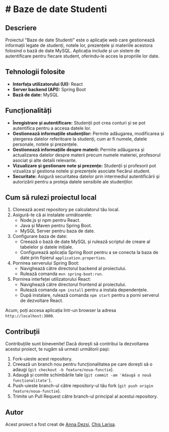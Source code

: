 
# # Baze de date Studenti

## Descriere
Proiectul "Baze de date Studenti" este o aplicație web care gestionează informații legate de studenți, notele lor, prezențele și materiile acestora folosind o bază de date MySQL. Aplicația include și un sistem de autentificare pentru fiecare student, oferindu-le acces la propriile lor date.

## Tehnologii folosite
- **Interfața utilizatorului (UI):** React
- **Server backend (API):** Spring Boot
- **Bază de date:** MySQL

## Funcționalități
- **Înregistrare și autentificare:** Studenții pot crea conturi și se pot autentifica pentru a accesa datele lor.
- **Gestionează informațiile studenților:** Permite adăugarea, modificarea și ștergerea datelor referitoare la studenți, cum ar fi numele, datele personale, notele și prezențele.
- **Gestionează informațiile despre materii:** Permite adăugarea și actualizarea datelor despre materii precum numele materiei, profesorul asociat și alte detalii relevante.
- **Vizualizare și gestionare note și prezențe:** Studenții și profesorii pot vizualiza și gestiona notele și prezențele asociate fiecărui student.
- **Securitate:** Asigură securitatea datelor prin intermediul autentificării și autorizării pentru a proteja datele sensibile ale studenților.

## Cum să rulezi proiectul local
1. Clonează acest repository pe calculatorul tău local.
2. Asigură-te că ai instalate următoarele:
   - Node.js și npm pentru React.
   - Java și Maven pentru Spring Boot.
   - MySQL Server pentru baza de date.
3. Configurare baza de date:
   - Creează o bază de date MySQL și rulează scriptul de creare al tabelelor și datele inițiale.
   - Configurează aplicația Spring Boot pentru a se conecta la baza de date prin fișierul `application.properties`.
4. Pornirea serverului Spring Boot:
   - Navighează către directorul backend al proiectului.
   - Rulează comanda `mvn spring-boot:run`.
5. Pornirea interfeței utilizatorului React:
   - Navighează către directorul frontend al proiectului.
   - Rulează comanda `npm install` pentru a instala dependențele.
   - După instalare, rulează comanda `npm start` pentru a porni serverul de dezvoltare React.

Acum, poți accesa aplicația într-un browser la adresa `http://localhost:3000`.

## Contribuții
Contribuțiile sunt binevenite! Dacă dorești să contribui la dezvoltarea acestui proiect, te rugăm să urmezi următorii pași:
1. Fork-uieste acest repository.
2. Creează un branch nou pentru funcționalitatea pe care dorești să o adaugi (`git checkout -b feature/noua-functie`).
3. Adaugă și comite schimbările tale (`git commit -am 'Adaugă o nouă funcționalitate'`).
4. Push-uieste branch-ul către repository-ul tău fork (`git push origin feature/noua-functie`).
5. Trimite un Pull Request către branch-ul principal al acestui repository.

## Autor
Acest proiect a fost creat de [Anna Dezsi](https://github.com/AnnaDezsi), [Chis Larisa](https://github.com/larisachis).

